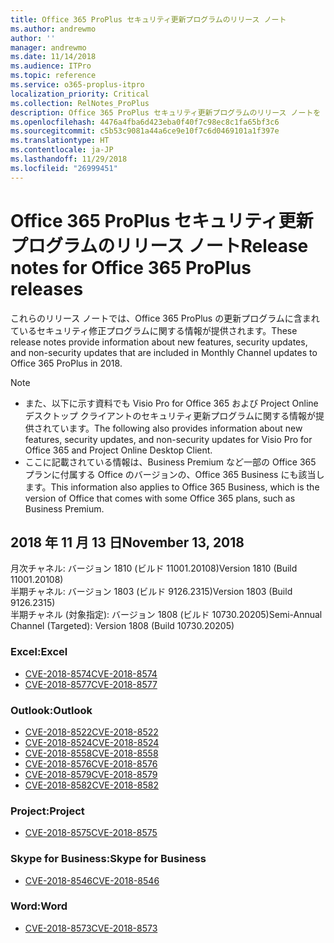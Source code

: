 ```yaml
---
title: Office 365 ProPlus セキュリティ更新プログラムのリリース ノート
ms.author: andrewmo
author: ''
manager: andrewmo
ms.date: 11/14/2018
ms.audience: ITPro
ms.topic: reference
ms.service: o365-proplus-itpro
localization_priority: Critical
ms.collection: RelNotes_ProPlus
description: Office 365 ProPlus セキュリティ更新プログラムのリリース ノートを IT 担当者に提供します
ms.openlocfilehash: 4476a4fba6d423eba0f40f7c98ec8c1fa65bf3c6
ms.sourcegitcommit: c5b53c9081a44a6ce9e10f7c6d0469101a1f397e
ms.translationtype: HT
ms.contentlocale: ja-JP
ms.lasthandoff: 11/29/2018
ms.locfileid: "26999451"
---
```

# <a name="release-notes-for-office-365-proplus-security-updates"></a><span data-ttu-id="c0aa1-103">Office 365 ProPlus セキュリティ更新プログラムのリリース ノート</span><span class="sxs-lookup"><span data-stu-id="c0aa1-103">Release notes for Office 365 ProPlus releases</span></span>

<span data-ttu-id="c0aa1-104">これらのリリース ノートでは、Office 365 ProPlus の更新プログラムに含まれているセキュリティ修正プログラムに関する情報が提供されます。</span><span class="sxs-lookup"><span data-stu-id="c0aa1-104">These release notes provide information about new features, security updates, and non-security updates that are included in Monthly Channel updates to Office 365 ProPlus in 2018.</span></span>
 
> [!NOTE]
> - <span data-ttu-id="c0aa1-105">また、以下に示す資料でも Visio Pro for Office 365 および Project Online デスクトップ クライアントのセキュリティ更新プログラムに関する情報が提供されています。</span><span class="sxs-lookup"><span data-stu-id="c0aa1-105">The following also provides information about new features, security updates, and non-security updates for Visio Pro for Office 365 and Project Online Desktop Client.</span></span>
> - <span data-ttu-id="c0aa1-106">ここに記載されている情報は、Business Premium など一部の Office 365 プランに付属する Office のバージョンの、Office 365 Business にも該当します。</span><span class="sxs-lookup"><span data-stu-id="c0aa1-106">This information also applies to Office 365 Business, which is the version of Office that comes with some Office 365 plans, such as Business Premium.</span></span>

## <a name="november-13-2018"></a><span data-ttu-id="c0aa1-107">2018 年 11 月 13 日</span><span class="sxs-lookup"><span data-stu-id="c0aa1-107">November 13, 2018</span></span>
<span data-ttu-id="c0aa1-108">月次チャネル: バージョン 1810 (ビルド 11001.20108)</span><span class="sxs-lookup"><span data-stu-id="c0aa1-108">Version 1810 (Build 11001.20108)</span></span>  
<span data-ttu-id="c0aa1-109">半期チャネル: バージョン 1803 (ビルド 9126.2315)</span><span class="sxs-lookup"><span data-stu-id="c0aa1-109">Version 1803 (Build 9126.2315)</span></span>  
<span data-ttu-id="c0aa1-110">半期チャネル (対象指定): バージョン 1808 (ビルド 10730.20205)</span><span class="sxs-lookup"><span data-stu-id="c0aa1-110">Semi-Annual Channel (Targeted): Version 1808 (Build 10730.20205)</span></span>  

### <a name="excel"></a><span data-ttu-id="c0aa1-111">Excel:</span><span class="sxs-lookup"><span data-stu-id="c0aa1-111">Excel</span></span>

-   [<span data-ttu-id="c0aa1-112">CVE-2018-8574</span><span class="sxs-lookup"><span data-stu-id="c0aa1-112">CVE-2018-8574</span></span>](https://portal.msrc.microsoft.com/ja-JP/security-guidance/advisory/CVE-2018-8574)
-   [<span data-ttu-id="c0aa1-113">CVE-2018-8577</span><span class="sxs-lookup"><span data-stu-id="c0aa1-113">CVE-2018-8577</span></span>](https://portal.msrc.microsoft.com/ja-JP/security-guidance/advisory/CVE-2018-8577)

### <a name="outlook"></a><span data-ttu-id="c0aa1-114">Outlook:</span><span class="sxs-lookup"><span data-stu-id="c0aa1-114">Outlook</span></span>

-   [<span data-ttu-id="c0aa1-115">CVE-2018-8522</span><span class="sxs-lookup"><span data-stu-id="c0aa1-115">CVE-2018-8522</span></span>](https://portal.msrc.microsoft.com/ja-JP/security-guidance/advisory/CVE-2018-8522)
-   [<span data-ttu-id="c0aa1-116">CVE-2018-8524</span><span class="sxs-lookup"><span data-stu-id="c0aa1-116">CVE-2018-8524</span></span>](https://portal.msrc.microsoft.com/ja-JP/security-guidance/advisory/CVE-2018-8524)
-   [<span data-ttu-id="c0aa1-117">CVE-2018-8558</span><span class="sxs-lookup"><span data-stu-id="c0aa1-117">CVE-2018-8558</span></span>](https://portal.msrc.microsoft.com/ja-JP/security-guidance/advisory/CVE-2018-8558)
-   [<span data-ttu-id="c0aa1-118">CVE-2018-8576</span><span class="sxs-lookup"><span data-stu-id="c0aa1-118">CVE-2018-8576</span></span>](https://portal.msrc.microsoft.com/ja-JP/security-guidance/advisory/CVE-2018-8576)
-   [<span data-ttu-id="c0aa1-119">CVE-2018-8579</span><span class="sxs-lookup"><span data-stu-id="c0aa1-119">CVE-2018-8579</span></span>](https://portal.msrc.microsoft.com/ja-JP/security-guidance/advisory/CVE-2018-8579)
-   [<span data-ttu-id="c0aa1-120">CVE-2018-8582</span><span class="sxs-lookup"><span data-stu-id="c0aa1-120">CVE-2018-8582</span></span>](https://portal.msrc.microsoft.com/ja-JP/security-guidance/advisory/CVE-2018-8582)

### <a name="project"></a><span data-ttu-id="c0aa1-121">Project:</span><span class="sxs-lookup"><span data-stu-id="c0aa1-121">Project</span></span>

-   [<span data-ttu-id="c0aa1-122">CVE-2018-8575</span><span class="sxs-lookup"><span data-stu-id="c0aa1-122">CVE-2018-8575</span></span>](https://portal.msrc.microsoft.com/ja-JP/security-guidance/advisory/CVE-2018-8575)

### <a name="skype-for-business"></a><span data-ttu-id="c0aa1-123">Skype for Business:</span><span class="sxs-lookup"><span data-stu-id="c0aa1-123">Skype for Business</span></span>

-   [<span data-ttu-id="c0aa1-124">CVE-2018-8546</span><span class="sxs-lookup"><span data-stu-id="c0aa1-124">CVE-2018-8546</span></span>](https://portal.msrc.microsoft.com/ja-JP/security-guidance/advisory/CVE-2018-8546)

### <a name="word"></a><span data-ttu-id="c0aa1-125">Word:</span><span class="sxs-lookup"><span data-stu-id="c0aa1-125">Word</span></span>

-   [<span data-ttu-id="c0aa1-126">CVE-2018-8573</span><span class="sxs-lookup"><span data-stu-id="c0aa1-126">CVE-2018-8573</span></span>](https://portal.msrc.microsoft.com/ja-JP/security-guidance/advisory/CVE-2018-8573)